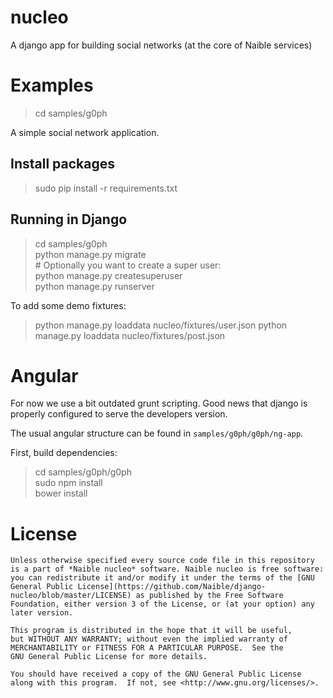 # nucleo
A django app for building social networks (at the core of Naible services)


# Examples

> cd samples/g0ph  

A simple social network application.


## Install packages
> sudo pip install -r requirements.txt 

## Running in Django

> cd samples/g0ph  
> python manage.py migrate  
> \# Optionally you want to create a super user:  
> python manage.py createsuperuser  
> python manage.py runserver  

To add some demo fixtures:

> python manage.py loaddata nucleo/fixtures/user.json
> python manage.py loaddata nucleo/fixtures/post.json


# Angular

For now we use a bit outdated grunt scripting. Good news that django 
is properly configured to serve the developers version.

The usual angular structure can be found in `samples/g0ph/g0ph/ng-app`.

First, build dependencies:

> cd samples/g0ph/g0ph   
> sudo npm install  
> bower install  

# License

	Unless otherwise specified every source code file in this repository 
	is a part of *Naible nucleo* software. Naible nucleo is free software: you can redistribute it and/or modify it under the terms of the [GNU General Public License](https://github.com/Naible/django-nucleo/blob/master/LICENSE) as published by the Free Software Foundation, either version 3 of the License, or (at your option) any later version.

	This program is distributed in the hope that it will be useful,
	but WITHOUT ANY WARRANTY; without even the implied warranty of
	MERCHANTABILITY or FITNESS FOR A PARTICULAR PURPOSE.  See the
	GNU General Public License for more details.

	You should have received a copy of the GNU General Public License
	along with this program.  If not, see <http://www.gnu.org/licenses/>.
